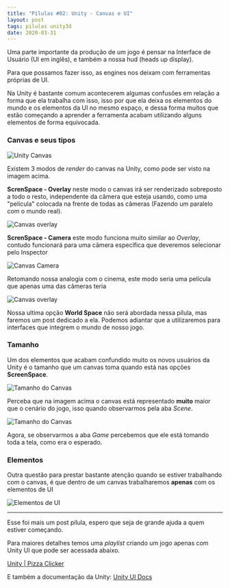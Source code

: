 ```yaml
---
title: "Pílulas #02: Unity - Canvas e UI"
layout: post
tags: pilulas unity3d
date: 2020-03-31
---
```


Uma parte importante da produção de um jogo é pensar na Interface de Usuário
(UI em inglês), e também a nossa hud (heads up display).

<!--more-->

Para que possamos fazer isso, as engines nos deixam com ferramentas próprias de
UI.

Na Unity é bastante comum acontecerem algumas confusões em relação a forma que
ela trabalha com isso, isso por que ela deixa os elementos do mundo e os
elementos da UI no mesmo espaço, e dessa forma muitos que estão começando a
aprender a ferramenta acabam utilizando alguns elementos de forma equivocada.

### Canvas e seus tipos

![Unity Canvas](/assets/img/20200331_Canvas.png)

Existem 3 modos de *render* do canvas na Unity, como pode ser visto na imagem
acima.

**ScrenSpace - Overlay** neste modo o canvas irá ser renderizado sobreposto a
todo o resto, independente da câmera que esteja usando, como uma "película"
colocada na frente de todas as câmeras (Fazendo um paralelo com o mundo real).

![Canvas overlay](/assets/img/20200331_Overlay.png)


**ScrenSpace - Camera** este modo funciona muito similar ao *Overlay*, contudo
funcionará para uma câmera específica que deveremos selecionar pelo Inspector


![Canvas Camera](/assets/img/20200331_Camera.png)

Retomando nossa analogia com o cinema, este modo seria uma película que apenas
uma das câmeras teria


![Canvas overlay](/assets/img/20200331_LeOverlay.png)

Nossa ultima opção **World Space** não será abordada nessa pílula, mas faremos
um post dedicado a ela. Podemos adiantar que a utilizaremos para interfaces que integrem o
mundo de nosso jogo.


### Tamanho

Um dos elementos que acabam confundido muito os novos usuários da Unity é o
tamanho que um canvas toma quando está nas opções **ScreenSpace**.

![Tamanho do Canvas](/assets/img/20200331_Tamanho.png)

Perceba que na imagem acima o canvas está representado **muito** maior que o
cenário do jogo, isso quando observarmos pela aba *Scene*.


![Tamanho do Canvas](/assets/img/20200331_Tamanho2.png)

Agora, se observarmos a aba *Game* percebemos que ele está tomando toda a tela,
como era o esperado.

### Elementos

Outra questão para prestar bastante atenção quando se estiver trabalhando com
o canvas, é que dentro de um canvas trabalharemos **apenas** com os elementos de UI


![Elementos de UI](/assets/img/20200331_Elementos.png)


---

Esse foi mais um post pílula, espero que seja de grande ajuda a quem estiver
começando.

Para maiores detalhes temos uma *playlist* criando um jogo apenas com Unity UI
que pode ser acessada abaixo.

[Unity | Pizza
Clicker](https://www.youtube.com/playlist?list=PLFaJXFgWCthmK89z6WZ210NJFFYKePgLn)

E também a documentação da Unity: [Unity UI
Docs](https://docs.unity3d.com/Packages/com.unity.ugui@1.0/manual/index.html)






